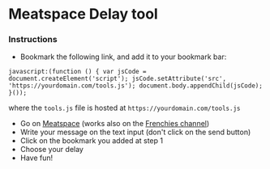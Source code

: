 # Meatspace Delay tool
### Instructions

- Bookmark the following link, and add it to your bookmark bar:

```
javascript:(function () { var jsCode = document.createElement('script'); jsCode.setAttribute('src', 'https://yourdomain.com/tools.js'); document.body.appendChild(jsCode); }());
```

where the `tools.js` file is hosted at `https://yourdomain.com/tools.js`

- Go on [Meatspace](https://chat.meatspac.es/) (works also on the [Frenchies channel](https://meatspace.fr/))
- Write your message on the text input (don't click on the send button)
- Click on the bookmark you added at step 1
- Choose your delay
- Have fun!
